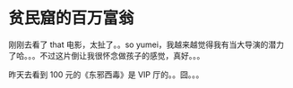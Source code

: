 # 贫民窟的百万富翁

刚刚去看了 that 电影，太扯了。。so yumei，我越来越觉得我有当大导演的潜力了哈。。。不过这片倒让我很怀念做孩子的感觉，真好。。。

昨天去看到 100 元的《东邪西毒》是 VIP 厅的。。囧。。。
